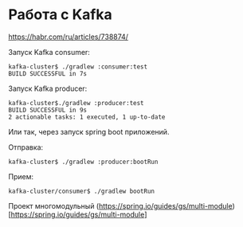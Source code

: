 # Работа с Kafka
https://habr.com/ru/articles/738874/

Запуск Kafka consumer:

````shell
kafka-cluster$ ./gradlew :consumer:test
BUILD SUCCESSFUL in 7s
````

Запуск Kafka producer:

````shell
kafka-cluster$./gradlew :producer:test
BUILD SUCCESSFUL in 9s
2 actionable tasks: 1 executed, 1 up-to-date
````

Или так, через запуск spring boot приложений.

Отправка:

````shell
kafka-cluster$ ./gradlew :producer:bootRun
````

Прием:

````shell
kafka-cluster/consumer$ ./gradlew bootRun
````

Проект многомодульный (https://spring.io/guides/gs/multi-module)[https://spring.io/guides/gs/multi-module]
